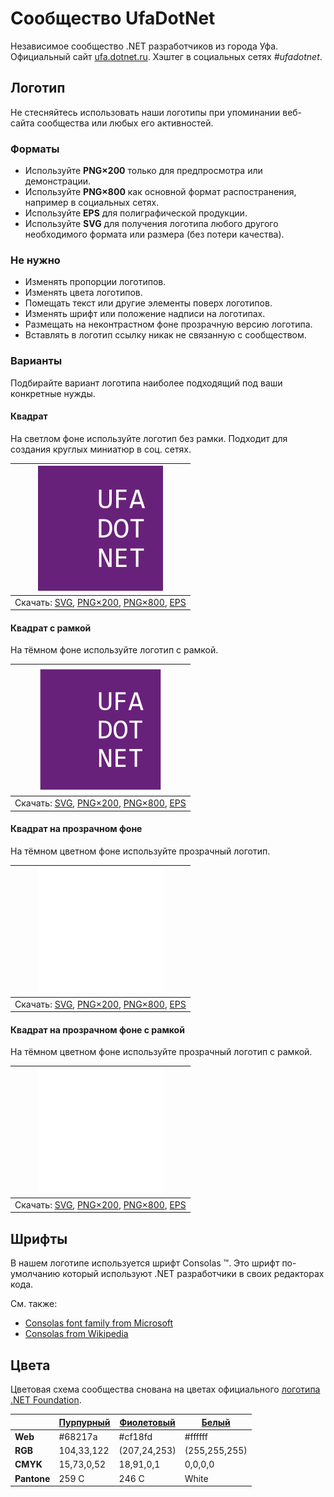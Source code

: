 ﻿# Сообщество UfaDotNet

Независимое сообщество .NET разработчиков из города Уфа. Официальный сайт [ufa.dotnet.ru](https://ufa.dotnet.ru/). Хэштег в социальных сетях _#ufadotnet_.

## Логотип

Не стесняйтесь использовать наши логотипы при упоминании веб-сайта сообщества или любых его активностей.

### Форматы

- Используйте **PNG×200** только для предпросмотра или демонстрации.
- Используйте **PNG×800** как основной формат распостранения, например в социальных сетях.
- Используйте **EPS** для полиграфической продукции.
- Используйте **SVG** для получения логотипа любого другого необходимого формата или размера (без потери качества).

### Не нужно

- Изменять пропорции логотипов.
- Изменять цвета логотипов.
- Помещать текст или другие элементы поверх логотипов.
- Изменять шрифт или положение надписи на логотипах.
- Размещать на неконтрастном фоне прозрачную версию логотипа.
- Вставлять в логотип ссылку никак не связанную с сообществом.

### Варианты

Подбирайте вариант логотипа наиболее подходящий под ваши конкретные нужды.

#### Квадрат

На светлом фоне используйте логотип без рамки. Подходит для создания круглых миниатюр в соц. сетях.

| ![Квадратный логотип UfaDotNet](ufadotnet-logo-squared-200.png) |
| :----: |
| Скачать: [SVG](https://raw.githubusercontent.com/AnatolyKulakov/SpbDotNet/master/Logo/Ufa/ufadotnet-logo-squared.svg), [PNG×200](https://raw.githubusercontent.com/AnatolyKulakov/SpbDotNet/master/Logo/Ufa/ufadotnet-logo-squared-200.png), [PNG×800](https://raw.githubusercontent.com/AnatolyKulakov/SpbDotNet/master/Logo/Ufa/ufadotnet-logo-squared-800.png), [EPS](https://raw.githubusercontent.com/AnatolyKulakov/SpbDotNet/master/Logo/Ufa/ufadotnet-logo-squared.eps) |

#### Квадрат с рамкой

На тёмном фоне используйте логотип с рамкой.

| ![Квадратный логотип UfaDotNet с рамкой](ufadotnet-logo-squared-bordered-200.png) |
| :----: |
| Скачать: [SVG](https://raw.githubusercontent.com/AnatolyKulakov/SpbDotNet/master/Logo/Ufa/ufadotnet-logo-squared-bordered.svg), [PNG×200](https://raw.githubusercontent.com/AnatolyKulakov/SpbDotNet/master/Logo/Ufa/ufadotnet-logo-squared-bordered-200.png), [PNG×800](https://raw.githubusercontent.com/AnatolyKulakov/SpbDotNet/master/Logo/Ufa/ufadotnet-logo-squared-bordered-800.png), [EPS](https://raw.githubusercontent.com/AnatolyKulakov/SpbDotNet/master/Logo/Ufa/ufadotnet-logo-squared-bordered.eps) |

#### Квадрат на прозрачном фоне

На тёмном цветном фоне используйте прозрачный логотип.

| ![Квадратный прозрачный логотип UfaDotNet](ufadotnet-logo-squared-white-200.png) |
| :----: |
| Скачать: [SVG](https://raw.githubusercontent.com/AnatolyKulakov/SpbDotNet/master/Logo/Ufa/ufadotnet-logo-squared-white.svg), [PNG×200](https://raw.githubusercontent.com/AnatolyKulakov/SpbDotNet/master/Logo/Ufa/ufadotnet-logo-squared-white-200.png), [PNG×800](https://raw.githubusercontent.com/AnatolyKulakov/SpbDotNet/master/Logo/Ufa/ufadotnet-logo-squared-white-800.png), [EPS](https://raw.githubusercontent.com/AnatolyKulakov/SpbDotNet/master/Logo/Ufa/ufadotnet-logo-squared-white.eps) |

#### Квадрат на прозрачном фоне с рамкой

На тёмном цветном фоне используйте прозрачный логотип с рамкой.

| ![Квадратный прозрачный логотип UfaDotNet с рамкой](ufadotnet-logo-squared-white-bordered-200.png)  |
| :---: |
| Скачать: [SVG](https://raw.githubusercontent.com/AnatolyKulakov/SpbDotNet/master/Logo/Ufa/ufadotnet-logo-squared-white-bordered.svg), [PNG×200](https://raw.githubusercontent.com/AnatolyKulakov/SpbDotNet/master/Logo/Ufa/ufadotnet-logo-squared-white-bordered-200.png), [PNG×800](https://raw.githubusercontent.com/AnatolyKulakov/SpbDotNet/master/Logo/Ufa/ufadotnet-logo-squared-white-bordered-800.png), [EPS](https://raw.githubusercontent.com/AnatolyKulakov/SpbDotNet/master/Logo/Ufa/ufadotnet-logo-squared-white-bordered.eps) |

## Шрифты

В нашем логотипе используется шрифт Consolas ™. Это шрифт по-умолчанию который используют .NET разработчики в своих редакторах кода.

См. также:

- [Consolas font family from Microsoft](https://docs.microsoft.com/en-us/typography/font-list/consolas)
- [Consolas from Wikipedia](https://en.wikipedia.org/wiki/Consolas)

## Цвета

Цветовая схема сообщества снована на цветах официального [логотипа .NET Foundation](https://github.com/dotnet/swag/tree/master/logo).

|             | [Пурпурный](https://www.color-hex.com/color/68217a) | [Фиолетовый](https://www.color-hex.com/color/cf18fd) | [Белый](https://www.color-hex.com/color/ffffff) |
| ----------- | --------------------------------------------------- | ---------------------------------------------------- | ----------------------------------------------- |
| **Web**     | #68217a                                             | #cf18fd                                              | #ffffff                                         |
| **RGB**     | 104,33,122                                          | (207,24,253)                                         | (255,255,255)                                   |
| **CMYK**    | 15,73,0,52                                          | 18,91,0,1                                            | 0,0,0,0                                         |
| **Pantone** | 259 C                                               | 246 C                                                | White                                           |

